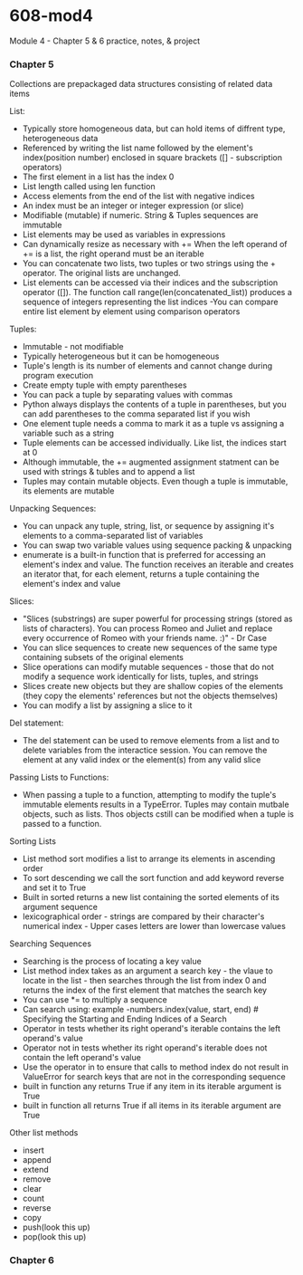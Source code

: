 # 608-mod4
Module 4 - Chapter 5 &amp; 6 practice, notes, &amp; project
### Chapter 5

Collections are prepackaged data structures consisting of related data items

List:

- Typically store homogeneous data, but can hold items of diffrent type, heterogeneous data
- Referenced by writing the list name followed by the element's index(position number) enclosed in square brackets ([] - subscription operators)
- The first element in a list has the index 0
- List length called using len function
- Access elements from the end of the list with negative indices
- An index must be an integer or integer expression (or slice)
- Modifiable (mutable) if numeric. String & Tuples sequences are immutable
- List elements may be used as variables in expressions
- Can dynamically resize as necessary with += When the left operand of += is a list, the right operand must be an iterable
- You can concatenate two lists, two tuples or two strings using the + operator. The original lists are unchanged.
- List elements can be accessed via their indices and the subscription operator ([]). The function call range(len(concatenated_list)) produces a sequence of integers representing the list indices
-You can compare entire list element by element using comparison operators

Tuples:

- Immutable - not modifiable
- Typically heterogeneous but it can be homogeneous
- Tuple's length is its number of elements and cannot change during program execution
- Create empty tuple with empty parentheses
- You can pack a tuple by separating values with commas
- Python always displays the contents of a tuple in parentheses, but you can add parentheses to the comma separated list if you wish
- One element tuple needs a comma to mark it as a tuple vs assigning a variable such as a string
- Tuple elements can be accessed individually. Like list, the indices start at 0
- Although immutable, the += augmented assignment statment can be used with strings & tubles and to append a list
- Tuples may contain mutable objects. Even though a tuple is immutable, its elements are mutable

Unpacking Sequences:

- You can unpack any tuple, string, list, or sequence by assigning it's elements to a comma-separated list of variables
- You can swap two variable values using sequence packing & unpacking
- enumerate is a built-in function that is preferred for accessing an element's index and value. The function receives an iterable and creates an iterator that, for each element, returns a tuple containing the element's index and value

Slices:

- "Slices (substrings) are super powerful for processing strings (stored as lists of characters).  You can process Romeo and Juliet and replace every occurrence of Romeo with your friends name. :)" - Dr Case
- You can slice sequences to create new sequences of the same type containing subsets of the original elements
- Slice operations can modify mutable sequences - those that do not modify a sequence work identically for lists, tuples, and strings
- Slices create new objects but they are shallow copies of the elements (they copy the elements' references but not the objects themselves)
- You can modify a list by assigning a slice to it

Del statement:
- The del statement can be used to remove elements from a list and to delete variables from the interactice session. You can remove the element at any valid index or the element(s) from any valid slice

Passing Lists to Functions:
- When passing a tuple to a function, attempting to modify the tuple's immutable elements results in a TypeError. Tuples may contain mutbale objects, such as lists. Thos objects cstill can be modified when a tuple is passed to a function.

Sorting Lists
- List method sort modifies a list to arrange its elements in ascending order
- To sort descending we call the sort function and add keyword reverse and set it to True
- Built in sorted returns a new list containing the sorted elements of its argument sequence
- lexicographical order - strings are compared by their character's numerical index - Upper cases letters are lower than lowercase values

Searching Sequences
- Searching is the process of locating a key value
- List method index takes as an argument a search key - the vlaue to locate in the list - then searches through the list from index 0 and returns the index of the first element that matches the search key
- You can use *= to multiply a sequence
- Can search using: example -numbers.index(value, start, end) # Specifying the Starting and Ending Indices of a Search
- Operator in tests whether its right operand's iterable contains the left operand's value
- Operator not in tests whether its right operand's iterable does not contain the left operand's value
- Use the operator in to ensure that calls to method index do not result in ValueError for search keys that are not in the corresponding sequence
- built in function any returns True if any item in its iterable argument is True
- built in function all returns True if all items in its iterable argument are True

Other list methods
- insert
- append
- extend
- remove
- clear
- count
- reverse
- copy
- push(look this up)
- pop(look this up)

### Chapter 6
